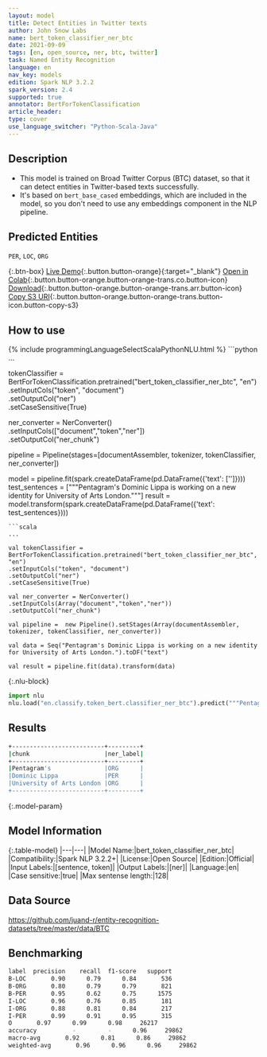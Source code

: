 ```yaml
---
layout: model
title: Detect Entities in Twitter texts
author: John Snow Labs
name: bert_token_classifier_ner_btc
date: 2021-09-09
tags: [en, open_source, ner, btc, twitter]
task: Named Entity Recognition
language: en
nav_key: models
edition: Spark NLP 3.2.2
spark_version: 2.4
supported: true
annotator: BertForTokenClassification
article_header:
type: cover
use_language_switcher: "Python-Scala-Java"
---
```


## Description

- This model is trained on Broad Twitter Corpus (BTC) dataset, so that it can detect entities in Twitter-based texts successfully.
- It's based on `bert_base_cased` embeddings, which are included in the model, so you don't need to use any embeddings component in the NLP pipeline.

## Predicted Entities

`PER`, `LOC`, `ORG`


{:.btn-box}
[Live Demo](https://demo.johnsnowlabs.com/public/NER_BTC/){:.button.button-orange}{:target="_blank"}
[Open in Colab](https://colab.research.google.com/github/JohnSnowLabs/spark-nlp-workshop/blob/master/tutorials/streamlit_notebooks/NER_BTC.ipynb){:.button.button-orange.button-orange-trans.co.button-icon}
[Download](https://s3.amazonaws.com/auxdata.johnsnowlabs.com/public/models/bert_token_classifier_ner_btc_en_3.2.2_2.4_1631195072459.zip){:.button.button-orange.button-orange-trans.arr.button-icon}
[Copy S3 URI](s3://auxdata.johnsnowlabs.com/public/models/bert_token_classifier_ner_btc_en_3.2.2_2.4_1631195072459.zip){:.button.button-orange.button-orange-trans.button-icon.button-copy-s3}

## How to use



<div class="tabs-box" markdown="1">
{% include programmingLanguageSelectScalaPythonNLU.html %}
```python
...

tokenClassifier = BertForTokenClassification.pretrained("bert_token_classifier_ner_btc", "en")\
.setInputCols("token", "document")\
.setOutputCol("ner")\
.setCaseSensitive(True)

ner_converter = NerConverter()\
.setInputCols(["document","token","ner"])\
.setOutputCol("ner_chunk")

pipeline =  Pipeline(stages=[documentAssembler, tokenizer, tokenClassifier, ner_converter])

model = pipeline.fit(spark.createDataFrame(pd.DataFrame({'text': ['']})))
test_sentences = ["""Pentagram's Dominic Lippa is working on a new identity for University of Arts London."""]
result = model.transform(spark.createDataFrame(pd.DataFrame({'text': test_sentences})))
```
```scala
...

val tokenClassifier = BertForTokenClassification.pretrained("bert_token_classifier_ner_btc", "en")
.setInputCols("token", "document")
.setOutputCol("ner")
.setCaseSensitive(True)

val ner_converter = NerConverter()
.setInputCols(Array("document","token","ner"))
.setOutputCol("ner_chunk")

val pipeline =  new Pipeline().setStages(Array(documentAssembler, tokenizer, tokenClassifier, ner_converter))

val data = Seq("Pentagram's Dominic Lippa is working on a new identity for University of Arts London.").toDF("text")

val result = pipeline.fit(data).transform(data)
```


{:.nlu-block}
```python
import nlu
nlu.load("en.classify.token_bert.classifier_ner_btc").predict("""Pentagram's Dominic Lippa is working on a new identity for University of Arts London.""")
```

</div>

## Results

```bash
+--------------------------+---------+
|chunk                     |ner_label|
+--------------------------+---------+
|Pentagram's               |ORG      |
|Dominic Lippa             |PER      |
|University of Arts London |ORG      |
+--------------------------+---------+
```

{:.model-param}
## Model Information

{:.table-model}
|---|---|
|Model Name:|bert_token_classifier_ner_btc|
|Compatibility:|Spark NLP 3.2.2+|
|License:|Open Source|
|Edition:|Official|
|Input Labels:|[sentence, token]|
|Output Labels:|[ner]|
|Language:|en|
|Case sensitive:|true|
|Max sentense length:|128|

## Data Source

https://github.com/juand-r/entity-recognition-datasets/tree/master/data/BTC

## Benchmarking

```bash
label  precision    recall  f1-score   support
B-LOC       0.90      0.79      0.84       536
B-ORG       0.80      0.79      0.79       821
B-PER       0.95      0.62      0.75      1575
I-LOC       0.96      0.76      0.85       181
I-ORG       0.88      0.81      0.84       217
I-PER       0.99      0.91      0.95       315
O       0.97      0.99      0.98     26217
accuracy          -         -      0.96     29862
macro-avg       0.92      0.81      0.86     29862
weighted-avg       0.96      0.96      0.96     29862
```
